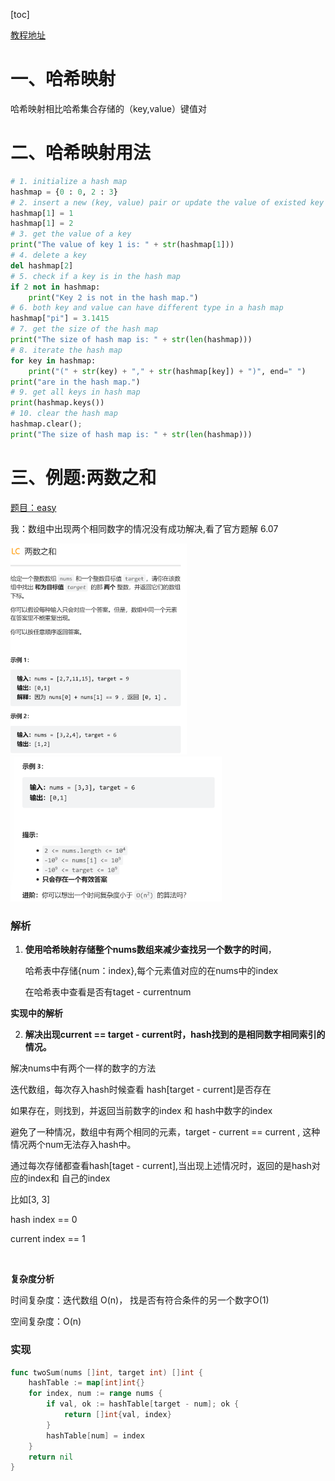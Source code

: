 

[toc]



[教程地址](https://leetcode.cn/leetbook/read/hash-table/xhy35e/)

# 一、哈希映射

哈希映射相比哈希集合存储的（key,value）键值对



# 二、哈希映射用法

```python
# 1. initialize a hash map
hashmap = {0 : 0, 2 : 3}
# 2. insert a new (key, value) pair or update the value of existed key
hashmap[1] = 1
hashmap[1] = 2
# 3. get the value of a key
print("The value of key 1 is: " + str(hashmap[1]))
# 4. delete a key
del hashmap[2]
# 5. check if a key is in the hash map
if 2 not in hashmap:
    print("Key 2 is not in the hash map.")
# 6. both key and value can have different type in a hash map
hashmap["pi"] = 3.1415
# 7. get the size of the hash map
print("The size of hash map is: " + str(len(hashmap)))
# 8. iterate the hash map
for key in hashmap:
    print("(" + str(key) + "," + str(hashmap[key]) + ")", end=" ")
print("are in the hash map.")
# 9. get all keys in hash map
print(hashmap.keys())
# 10. clear the hash map
hashmap.clear();
print("The size of hash map is: " + str(len(hashmap)))
```



# 三、例题:两数之和

[题目：easy](https://leetcode.cn/leetbook/read/hash-table/xhb0fv/)

我：数组中出现两个相同数字的情况没有成功解决,看了官方题解 6.07



<img src="pic/%E5%93%88%E5%B8%8C%E6%98%A0%E5%B0%84.assets/image-20220607121541340.png" alt="image-20220607121541340" style="zoom: 33%;" /> <img src="pic/%E5%93%88%E5%B8%8C%E6%98%A0%E5%B0%84.assets/image-20220607121558554.png" alt="image-20220607121558554" style="zoom:33%;" />





### 解析

1. **使用哈希映射存储整个nums数组来减少查找另一个数字的时间**，

   哈希表中存储{num：index},每个元素值对应的在nums中的index

   在哈希表中查看是否有taget - currentnum



**实现中的解析**

2. **解决出现current == target - current时，hash找到的是相同数字相同索引的情况。**

  解决nums中有两个一样的数字的方法

  迭代数组，每次存入hash时候查看 hash[target - current]是否存在

  如果存在，则找到，并返回当前数字的index 和 hash中数字的index

  避免了一种情况，数组中有两个相同的元素，target - current == current , 这种情况两个num无法存入hash中。

  通过每次存储都查看hash[taget - current],当出现上述情况时，返回的是hash对应的index和 自己的index

  比如[3, 3]

  hash index == 0

  current index == 1

​	

**复杂度分析**

  时间复杂度：迭代数组 O(n)， 找是否有符合条件的另一个数字O(1)

  空间复杂度：O(n)

### 实现

```go
func twoSum(nums []int, target int) []int {
    hashTable := map[int]int{}
    for index, num := range nums {
        if val, ok := hashTable[target - num]; ok {
            return []int{val, index}
        }
        hashTable[num] = index
    }
    return nil
}
```











